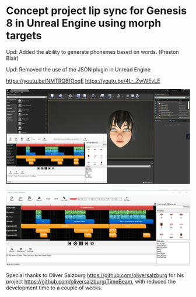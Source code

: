 # Concept project lip sync for Genesis 8 in Unreal Engine using morph targets

Upd: Added the ability to generate phonemes based on words. (Preston Blair)

Upd: Removed the use of the JSON plugin in Unread Engine


https://youtu.be/NMTRQBfOoqE
https://youtu.be/4L-_ZwWEvLE

![alt text](https://github.com/pgii/LipSyncUE4/blob/master/Screenshots/Screenshot01.jpg)

![alt text](https://github.com/pgii/LipSyncUE4/blob/master/Screenshots/Screenshot02.jpg)

Special thanks to Oliver Salzburg https://github.com/oliversalzburg for his project https://github.com/oliversalzburg/TimeBeam, with reduced the development time to a couple of weeks.
